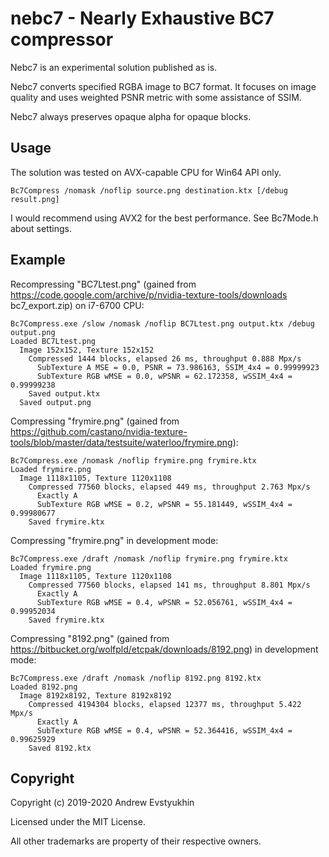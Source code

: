 # nebc7 - Nearly Exhaustive BC7 compressor

Nebc7 is an experimental solution published as is.

Nebc7 converts specified RGBA image to BC7 format. It focuses on image quality and uses weighted PSNR metric with some assistance of SSIM.

Nebc7 always preserves opaque alpha for opaque blocks.

## Usage

The solution was tested on AVX-capable CPU for Win64 API only.

`Bc7Compress /nomask /noflip source.png destination.ktx [/debug result.png]`

I would recommend using AVX2 for the best performance. See Bc7Mode.h about settings.

## Example

Recompressing "BC7Ltest.png" (gained from https://code.google.com/archive/p/nvidia-texture-tools/downloads bc7_export.zip) on i7-6700 CPU:

    Bc7Compress.exe /slow /nomask /noflip BC7Ltest.png output.ktx /debug output.png
    Loaded BC7Ltest.png
      Image 152x152, Texture 152x152
        Compressed 1444 blocks, elapsed 26 ms, throughput 0.888 Mpx/s
          SubTexture A MSE = 0.0, PSNR = 73.986163, SSIM_4x4 = 0.99999923
          SubTexture RGB wMSE = 0.0, wPSNR = 62.172358, wSSIM_4x4 = 0.99999238
        Saved output.ktx
      Saved output.png

Compressing "frymire.png" (gained from https://github.com/castano/nvidia-texture-tools/blob/master/data/testsuite/waterloo/frymire.png):

    Bc7Compress.exe /nomask /noflip frymire.png frymire.ktx
    Loaded frymire.png
      Image 1118x1105, Texture 1120x1108
        Compressed 77560 blocks, elapsed 449 ms, throughput 2.763 Mpx/s
          Exactly A
          SubTexture RGB wMSE = 0.2, wPSNR = 55.181449, wSSIM_4x4 = 0.99980677
        Saved frymire.ktx

Compressing "frymire.png" in development mode:

    Bc7Compress.exe /draft /nomask /noflip frymire.png frymire.ktx
    Loaded frymire.png
      Image 1118x1105, Texture 1120x1108
        Compressed 77560 blocks, elapsed 141 ms, throughput 8.801 Mpx/s
          Exactly A
          SubTexture RGB wMSE = 0.4, wPSNR = 52.056761, wSSIM_4x4 = 0.99952034
        Saved frymire.ktx

Compressing "8192.png" (gained from https://bitbucket.org/wolfpld/etcpak/downloads/8192.png) in development mode:

    Bc7Compress.exe /draft /nomask /noflip 8192.png 8192.ktx
    Loaded 8192.png
      Image 8192x8192, Texture 8192x8192
        Compressed 4194304 blocks, elapsed 12377 ms, throughput 5.422 Mpx/s
          Exactly A
          SubTexture RGB wMSE = 0.4, wPSNR = 52.364416, wSSIM_4x4 = 0.99625929
        Saved 8192.ktx

## Copyright

Copyright (c) 2019-2020 Andrew Evstyukhin

Licensed under the MIT License.

All other trademarks are property of their respective owners.

